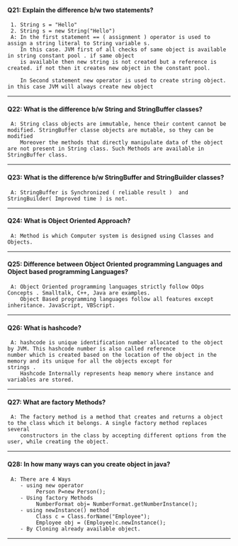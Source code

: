 #### Q21: Explain the difference b/w two statements?
     1. String s = "Hello"
     2. String s = new String("Hello")
     A: In the first statement == ( assignment ) operator is used to assign a string literal to String variable s. 
        In this case. JVM first of all checks of same object is available in string constant pool . if same object 
        is available then new string is not created but a reference is created. if not then it creates new object in the constant pool.

        In Second statement new operator is used to create string object. in this case JVM will always create new object
---

#### Q22: What is the difference b/w String and StringBuffer classes?
     A: String class objects are immutable, hence their content cannot be modified. StringBuffer classe objects are mutable, so they can be modified
        Moreover the methods that directly manipulate data of the object are not present in String class. Such Methods are available in StringBuffer class.
---

#### Q23: What is the difference b/w StringBuffer and StringBuilder classes?
     A: StringBuffer is Synchronized ( reliable result )  and StringBuilder( Improved time ) is not. 
---

#### Q24: What is Object Oriented Approach?
     A: Method is which Computer system is designed using Classes and Objects.
---

#### Q25: Difference between Object Oriented programming Languages and Object based programming Languages?
     A: Object Oriented programming languages strictly follow OOps Concepts . Smalltalk, C++, Java are examples. 
        Object Based programming languages follow all features except inheritance. JavaScript, VBScript.
---

#### Q26: What is hashcode?
     A: hashcode is unique identification number allocated to the object by JVM. This hashcode number is also called reference             number which is created based on the location of the object in the memory and its unique for all the objects except for            strings . 
        Hashcode Internally represents heap memory where instance and variables are stored.
---

#### Q27: What are factory Methods?
     A: The factory method is a method that creates and returns a object to the class which it belongs. A single factory method replaces several
        constructors in the class by accepting different options from the user, while creating the object.
---
#### Q28: In how many ways can you create object in java?
     A: There are 4 Ways 
        - using new operator
             Person P=new Person();
        - Using factory Methods
             NumberFormat obj= NumberFormat.getNumberInstance();
        - using newInstance() method
             Class c = Class.forName("Employee");
             Employee obj = (Employee)c.newInstance();
        - By Cloning already available object.
---
